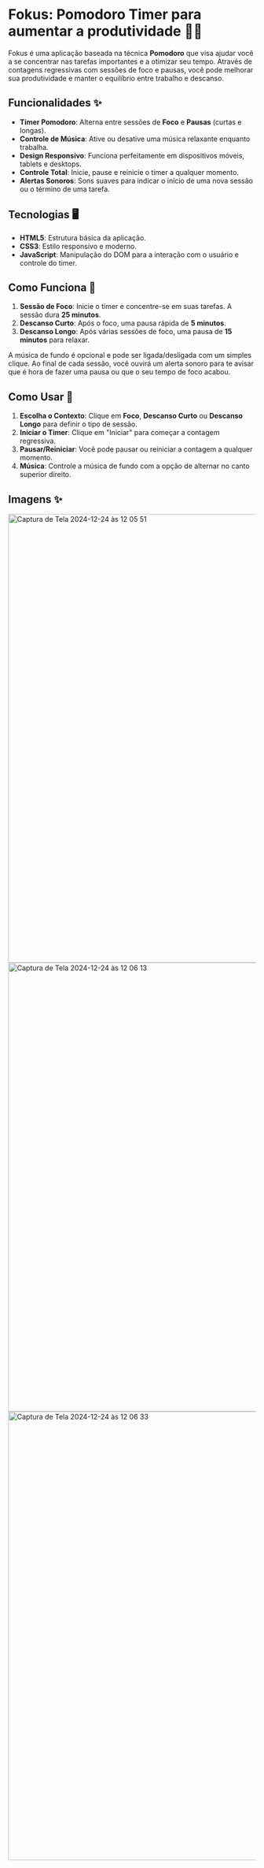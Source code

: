 # Fokus: Pomodoro Timer para aumentar a produtividade 🍅⏰

Fokus é uma aplicação baseada na técnica **Pomodoro** que visa ajudar você a se concentrar nas tarefas importantes e a otimizar seu tempo. Através de contagens regressivas com sessões de foco e pausas, você pode melhorar sua produtividade e manter o equilíbrio entre trabalho e descanso.

## Funcionalidades ✨

- **Timer Pomodoro**: Alterna entre sessões de **Foco** e **Pausas** (curtas e longas).
- **Controle de Música**: Ative ou desative uma música relaxante enquanto trabalha.
- **Design Responsivo**: Funciona perfeitamente em dispositivos móveis, tablets e desktops.
- **Controle Total**: Inicie, pause e reinicie o timer a qualquer momento.
- **Alertas Sonoros**: Sons suaves para indicar o início de uma nova sessão ou o término de uma tarefa.
  
## Tecnologias 🖥️

- **HTML5**: Estrutura básica da aplicação.
- **CSS3**: Estilo responsivo e moderno.
- **JavaScript**: Manipulação do DOM para a interação com o usuário e controle do timer.

## Como Funciona 🔄

1. **Sessão de Foco**: Inicie o timer e concentre-se em suas tarefas. A sessão dura **25 minutos**.
2. **Descanso Curto**: Após o foco, uma pausa rápida de **5 minutos**.
3. **Descanso Longo**: Após várias sessões de foco, uma pausa de **15 minutos** para relaxar.

A música de fundo é opcional e pode ser ligada/desligada com um simples clique. Ao final de cada sessão, você ouvirá um alerta sonoro para te avisar que é hora de fazer uma pausa ou que o seu tempo de foco acabou.

## Como Usar 🎯

1. **Escolha o Contexto**: Clique em **Foco**, **Descanso Curto** ou **Descanso Longo** para definir o tipo de sessão.
2. **Iniciar o Timer**: Clique em "Iniciar" para começar a contagem regressiva.
3. **Pausar/Reiniciar**: Você pode pausar ou reiniciar a contagem a qualquer momento.
4. **Música**: Controle a música de fundo com a opção de alternar no canto superior direito.

## Imagens ✨

<img width="911" alt="Captura de Tela 2024-12-24 às 12 05 51" src="https://github.com/user-attachments/assets/48888e65-8d9b-4b45-a358-2df580952344" />

<img width="911" alt="Captura de Tela 2024-12-24 às 12 06 13" src="https://github.com/user-attachments/assets/cc0fa2fa-b748-4a7e-8c21-df46d51b7e94" />

<img width="911" alt="Captura de Tela 2024-12-24 às 12 06 33" src="https://github.com/user-attachments/assets/5393b947-7b14-4a47-bdc5-3578256d4565" />

